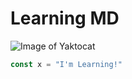 # Learning MD
![Image of Yaktocat](https://octodex.github.com/images/yaktocat.png)

``` javascript
const x = "I'm Learning!"
```
